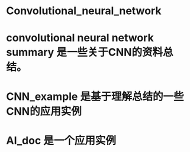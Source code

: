 # Convolutional_neural_network

# convolutional neural network summary 是一些关于CNN的资料总结。

# CNN_example 是基于理解总结的一些CNN的应用实例

# AI_doc 是一个应用实例
